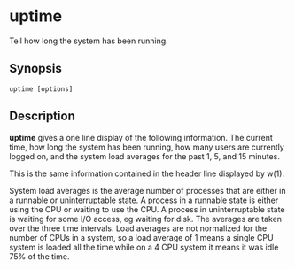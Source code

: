 # uptime

Tell how long the system has been running.

## Synopsis

```
uptime [options]
```

## Description

**uptime** gives a one line display of the following information.
The current time, how long the system has been running, how many users are currently logged on, and the system load averages for the past 1, 5, and 15 minutes.

This is the same information contained in the header line displayed by w(1).

System load averages is the average number of processes that are either in a runnable or uninterruptable state.
A process in a runnable state is either using the CPU or waiting to use the CPU.
A process in uninterruptable state is waiting for some I/O access, eg waiting for disk.
The averages are taken over the three time intervals.
Load averages are not normalized for the number of CPUs in a system, so a load average of 1 means a single CPU system is loaded all the time while on a 4 CPU system it means it was idle 75% of the time.
